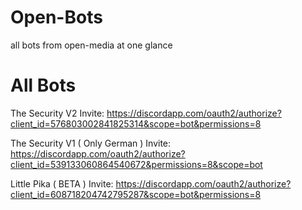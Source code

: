 # Open-Bots
all bots from open-media at one glance


# All Bots

The Security V2 Invite: https://discordapp.com/oauth2/authorize?client_id=576803002841825314&scope=bot&permissions=8

The Security V1 ( Only German ) Invite: https://discordapp.com/oauth2/authorize?client_id=539133060864540672&permissions=8&scope=bot

Little Pika ( BETA ) Invite: https://discordapp.com/oauth2/authorize?client_id=608718204742795287&scope=bot&permissions=8
